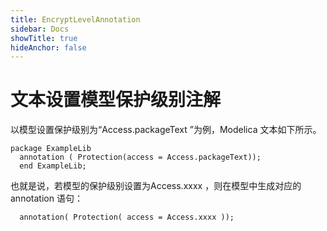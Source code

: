 ```yaml
---
title: EncryptLevelAnnotation
sidebar: Docs
showTitle: true
hideAnchor: false
---
```

# 文本设置模型保护级别注解

以模型设置保护级别为“Access.packageText ”为例，Modelica 文本如下所示。

```
package ExampleLib
  annotation ( Protection(access = Access.packageText));
  end ExampleLib;
```

也就是说，若模型的保护级别设置为Access.xxxx ，则在模型中生成对应的annotation 语句：

```
  annotation( Protection( access = Access.xxxx ));
```


